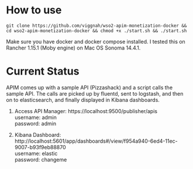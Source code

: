 # How to use
```
git clone https://github.com/viggnah/wso2-apim-monetization-docker && cd wso2-apim-monetization-docker && chmod +x ./start.sh && ./start.sh
```

Make sure you have docker and docker compose installed. I tested this on Rancher 1.15.1 (Moby engine) on Mac OS Sonoma 14.4.1.

# Current Status
APIM comes up with a sample API (Pizzashack) and a script calls the sample API. The calls are picked up by fluentd, sent to logstash, and then on to elasticsearch, and finally displayed in Kibana dashboards.

1. Access API Manager: https://localhost:9500/publisher/apis  
username: admin  
password: admin

2. Kibana Dashboard: http://localhost:5601/app/dashboards#/view/f954a940-6ed4-11ec-9007-b93f9eb88870  
username: elastic  
password: changeme
